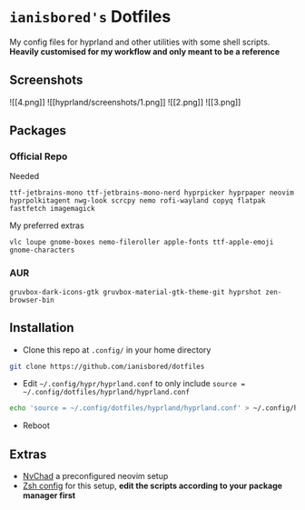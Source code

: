 # **`ianisbored's` Dotfiles**

My config files for hyprland and other utilities with some shell scripts. **Heavily customised for my workflow and only meant to be a reference**



## Screenshots
![[4.png]]
![[hyprland/screenshots/1.png]]
![[2.png]]
![[3.png]]

## Packages

### Official Repo
Needed
```
ttf-jetbrains-mono ttf-jetbrains-mono-nerd hyprpicker hyprpaper neovim hyprpolkitagent nwg-look scrcpy nemo rofi-wayland copyq flatpak fastfetch imagemagick
```

My preferred extras
```
vlc loupe gnome-boxes nemo-fileroller apple-fonts ttf-apple-emoji gnome-characters
```

### AUR
```
gruvbox-dark-icons-gtk gruvbox-material-gtk-theme-git hyprshot zen-browser-bin
```
## Installation

- Clone this repo at `.config/` in your home directory

```bash
git clone https://github.com/ianisbored/dotfiles
```

- Edit `~/.config/hypr/hyprland.conf` to only include `source = ~/.config/dotfiles/hyprland/hyprland.conf`
```bash
echo 'source = ~/.config/dotfiles/hyprland/hyprland.conf' > ~/.config/hypr/hyprland.conf
```

- Reboot

## Extras

- [NvChad](https://nvchad.com/) a preconfigured neovim setup
- [Zsh config](https://github.com/pixegami/terminal-profile) for this setup, **edit the scripts according to your package manager first**
